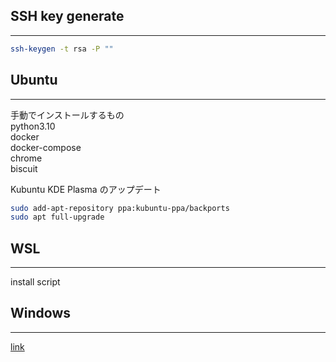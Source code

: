 ## SSH key generate

---

```bash
ssh-keygen -t rsa -P ""
```

## Ubuntu

---

手動でインストールするもの  
python3.10  
docker  
docker-compose  
chrome  
biscuit

Kubuntu
KDE Plasma のアップデート

```bash
sudo add-apt-repository ppa:kubuntu-ppa/backports
sudo apt full-upgrade
```

## WSL

---

install script

## Windows

---

[link](https://github.com/boltac-tp/dotfiles/blob/master/docs/win11.md)
